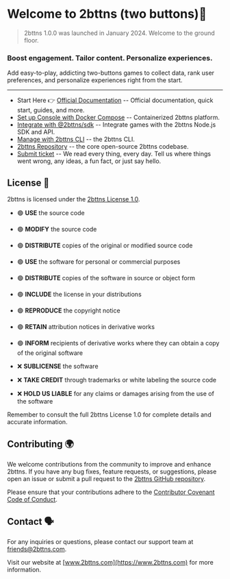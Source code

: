 
# Welcome to 2bttns (two buttons)👋

> 2bttns 1.0.0 was launched in January 2024. Welcome to the ground floor. 

### Boost engagement. Tailor content. Personalize experiences. 

Add easy-to-play, addicting two-buttons games to collect data, rank user preferences, and personalize experiences right from the start.


***


* Start Here 👉 [Official Documentation](docs.2bttns.com) -- Official documentation, quick start, guides, and more.
* [Set up Console with Docker Compose](https://hub.docker.com/r/2bttns/2bttns) -- Containerized 2bttns platform. 
* [Integrate with @2bttns/sdk](https://www.npmjs.com/package/@2bttns/sdk) -- Integrate games with the 2bttns Node.js SDK and API.
* [Manage with 2bttns CLI](https://www.npmjs.com/package/@2bttns/2bttns-cli) -- the 2bttns CLI.
* [2bttns Repository](https://www.github.com/2bttns/2bttns) -- the core open-source 2bttns codebase.
* [Submit ticket](mailto:friends@2bttns.com) -- We read every thing, every day. Tell us where things went wrong, any ideas, a fun fact, or just say hello.


## License 👔
2bttns is licensed under the [2bttns License 1.0](./profile/2bttns_LICENSE.md).

- 🟢 **USE** the source code
- 🟢 **MODIFY** the source code
- 🟢 **DISTRIBUTE** copies of the original or modified source code
- 🟢 **USE** the software for personal or commercial purposes
- 🟢 **DISTRIBUTE** copies of the software in source or object form
- 🟢 **INCLUDE** the license in your distributions
- 🟢 **REPRODUCE** the copyright notice
- 🟢 **RETAIN** attribution notices in derivative works
- 🟢 **INFORM** recipients of derivative works where they can obtain a copy of the original software

- ❌ **SUBLICENSE** the software
- ❌ **TAKE CREDIT** through trademarks or white labeling the source code
- ❌ **HOLD US LIABLE** for any claims or damages arising from the use of the software

Remember to consult the full 2bttns License 1.0 for complete details and accurate information.


## Contributing 🌍
We welcome contributions from the community to improve and enhance 2bttns. If you have any bug fixes, feature requests, or suggestions, please open an issue or submit a pull request to the [2bttns GitHub repository](https://github.com/2bttns/2bttns).

Please ensure that your contributions adhere to the [Contributor Covenant Code of Conduct](./profile/CODE_OF_CONDUCT.md).

## Contact 🗣️
For any inquiries or questions, please contact our support team at [friends@2bttns.com](mailto:friends@2bttns.com).

Visit our website at [www.2bttns.com](https://www.2bttns.com) for more information.
